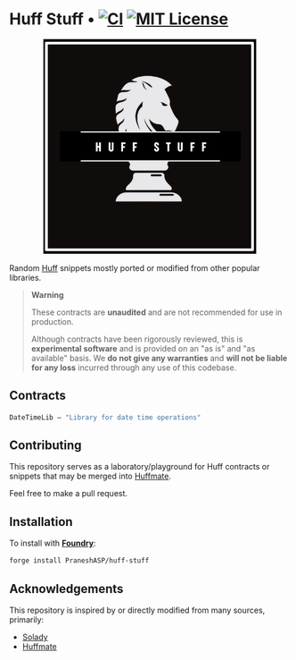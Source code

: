 # Huff Stuff  • [![CI][ci-shield]][ci-url] [![MIT License][license-shield]][license-url]

<p align="center">
  <img src="./assets/logo.png" alt="huff-stuff-logo" />
</p>



Random [Huff](https://docs.huff.sh) snippets mostly ported or modified from other popular libraries.


> **Warning**
>
> These contracts are **unaudited** and are not recommended for use in production.
>
> Although contracts have been rigorously reviewed, this is **experimental software** and is provided on an "as is" and "as available" basis.
> We **do not give any warranties** and **will not be liable for any loss** incurred through any use of this codebase.

## Contracts

```ml
DateTimeLib — "Library for date time operations"
```

## Contributing

This repository serves as a laboratory/playground for Huff contracts or snippets that may be merged into [Huffmate](https://github.com/pentagonxyz/huffmate).

Feel free to make a pull request.

## Installation

To install with [**Foundry**](https://github.com/gakonst/foundry):

```sh
forge install PraneshASP/huff-stuff
``` 

## Acknowledgements

This repository is inspired by or directly modified from many sources, primarily:

- [Solady](https://github.com/vectorized/solady)
- [Huffmate](https://github.com/pentagonxyz/huffmate)

 

[ci-shield]: https://github.com/PraneshASP/huff-stuff/actions/workflows/ci.yaml/badge.svg
[ci-url]: https://github.com/PraneshASP/huff-stuff/actions/workflows/ci.yml

[license-shield]: https://img.shields.io/badge/License-MIT-orange.svg
[license-url]: https://github.com/PraneshASP/huff-stuff/blob/main/LICENSE
